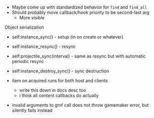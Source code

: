 - Maybe come up with standardized behavior for `find` and `find_all`
- Should probably move callback/hook priority to be second-last arg
    - More visible

Object serialization
- self:instance_sync() - setup (in on create or whatever)
- self:instance_resync() - resync
- self:projectile_sync(interval) - same as resync but with automatic periodic resync
- self:instance_destroy_sync() - sync destruction

- item on acquired runs for both host and clients
    - write this down in docs desc too
    - i think all content callbacks do actually

- invalid arguments to gmf call does not throw gamemaker error, but silently fails instead